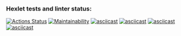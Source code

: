 ### Hexlet tests and linter status:
[![Actions Status](https://github.com/00cex/frontend-project-44/workflows/hexlet-check/badge.svg)](https://github.com/00cex/frontend-project-44/actions)
[![Maintainability](https://api.codeclimate.com/v1/badges/8a11633829962968ae5b/maintainability)](https://codeclimate.com/github/00cex/frontend-project-44/maintainability)
[![asciicast](https://asciinema.org/a/595670.svg)](https://asciinema.org/a/595670)
[![asciicast](https://asciinema.org/a/595989.svg)](https://asciinema.org/a/595989)
[![asciicast](https://asciinema.org/a/656344.svg)](https://asciinema.org/a/656344)
[![asciicast](https://asciinema.org/a/656359.svg)](https://asciinema.org/a/656359)
